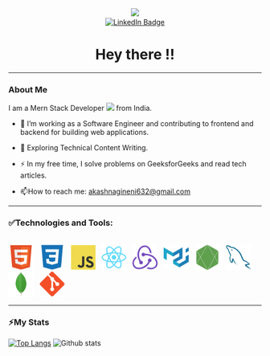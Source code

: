 <div align="center">
  <img src="https://media.giphy.com/media/SUcApSWjPwQMARvcM8/giphy.gif" width="100"/>
  <div id="badges">
  <a href="https://www.linkedin.com/in/akashnagineni/" target="_blank">
    <img src="https://img.shields.io/badge/LinkedIn-blue?style=for-the-badge&logo=linkedin&logoColor=white" alt="LinkedIn Badge"/>
  </a>
</div>
</div>
<div align="center" style="margin-bottom: 10">
   <h1>Hey there !!</h1>
</div>
<hr/>

<h3>About Me</h3>

I am a Mern Stack Developer <img src="https://media.giphy.com/media/WUlplcMpOCEmTGBtBW/giphy.gif" width="30"> from India.

- :telescope: I’m working as a Software Engineer and contributing to frontend and backend for building web applications.

- :seedling: Exploring Technical Content Writing.

- :zap: In my free time, I solve problems on GeeksforGeeks and read tech articles.

- :mailbox:How to reach me: <a>akashnagineni632@gmail.com<a/>

<hr/>
<div>
  <h3>&#9989;Technologies and Tools:</h3>
</div>
<br/>
<div>
    <img src="https://github.com/devicons/devicon/blob/master/icons/html5/html5-original.svg" title="HTML5" alt="HTML" width="50" height="50"/>&nbsp;&nbsp;
    <img src="https://github.com/devicons/devicon/blob/master/icons/css3/css3-plain.svg"  title="CSS3" alt="CSS" width="50" height="50"/>&nbsp;&nbsp;
    <img src="https://github.com/devicons/devicon/blob/master/icons/javascript/javascript-original.svg" title="JavaScript" alt="JavaScript" width="50" height="50"/>&nbsp;&nbsp;
    <img src="https://github.com/devicons/devicon/blob/master/icons/react/react-original.svg" title="React" alt="React" width="50" height="50"/>&nbsp;&nbsp;
    <img src="https://github.com/devicons/devicon/blob/master/icons/redux/redux-original.svg" title="Redux" alt="Redux " width="50" height="50"/>&nbsp;&nbsp;
    <img src="https://github.com/devicons/devicon/blob/master/icons/materialui/materialui-original.svg" title="Material UI" alt="Material UI" width="50" height="50"/>&nbsp;&nbsp;
    <img src="https://github.com/devicons/devicon/blob/master/icons/nodejs/nodejs-plain.svg" title="NodeJS" alt="NodeJS" width="50" height="50"/>&nbsp;&nbsp;
    <img src="https://github.com/devicons/devicon/blob/master/icons/mysql/mysql-plain.svg" title="MySQL"  alt="MySQL" width="50" height="50"/>&nbsp;&nbsp;
    <img src="https://github.com/devicons/devicon/blob/master/icons/mongodb/mongodb-original.svg" title="Mongodb"  alt="MySQL" width="50" height="50"/>&nbsp;&nbsp;
    <img src="https://github.com/devicons/devicon/blob/master/icons/git/git-plain.svg" title="Git" **alt="Git" width="50" height="50"/>&nbsp;
</div>

<hr/>

<h3>&#9889;My Stats</h3>

<div style="display: flex, justify-content:start, align-items:start">
  
  [![Top Langs](https://github-readme-stats.vercel.app/api/top-langs/?username=Akash632&layout=compact&theme=vision-friendly-dark)](https://github.com/anuraghazra/github-readme-stats)
  ![Github stats](https://github-readme-stats.vercel.app/api?username=Akash632&theme=highcontrast&show_icons=true&count_private=true)
</div>



<!--
// README.md
![Github stats](https://github-readme-stats.vercel.app/api?username=Akash632&theme=highcontrast&show_icons=true&count_private=true)
**Akash632/Akash632** is a ✨ _special_ ✨ repository because its `README.md` (this file) appears on your GitHub profile.

Here are some ideas to get you started:

- 🔭 I’m currently working on ...
- 🌱 I’m currently learning ...
- 👯 I’m looking to collaborate on ...
- 🤔 I’m looking for help with ...
- 💬 Ask me about ...
- 📫 How to reach me: ...
- 😄 Pronouns: ...
- ⚡ Fun fact: ...
-->
